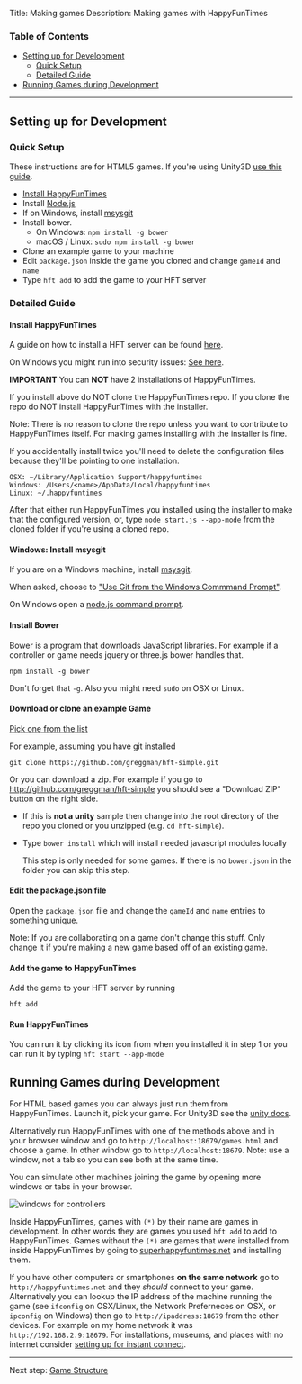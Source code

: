 Title: Making games
Description: Making games with HappyFunTimes

### Table of Contents

*   [Setting up for Development](#setting-up-for-development)
    * [Quick Setup](#quick-setup)
    * [Detailed Guide](#detailed-guide)
*   [Running Games during Development](#running-games-during-development)

---

## Setting up for Development

### Quick Setup

These instructions are for HTML5 games. If you're using Unity3D [use this guide](../unity).

*   [Install HappyFunTimes](http://docs.happyfuntimes.net/install.html)
*   Install [Node.js](http://nodejs.org/download/)
*   If on Windows, install [msysgit](http://msysgit.github.io/)
*   Install bower.
    * On Windows:  `npm install -g bower`
    * macOS / Linux: `sudo npm install -g bower` 
*   Clone an example game to your machine
*   Edit `package.json` inside the game you cloned and change `gameId` and `name`
*   Type `hft add` to add the game to your HFT server

### Detailed Guide

#### Install HappyFunTimes

A guide on how to install a HFT server can be found [here](http://docs.happyfuntimes.net/install.html).

On Windows you might run into security issues: [See here](windows.md).

**IMPORTANT** You can **NOT** have 2 installations of HappyFunTimes.

If you install above do NOT clone the HappyFunTimes repo.
If you clone the repo do NOT install HappyFunTimes with the installer.

Note: There is no reason to clone the repo unless you want to
contribute to HappyFunTimes itself. For making games installing
with the installer is fine.

If you accidentally install twice you'll need to delete the configuration
files because they'll be pointing to one installation.

    OSX: ~/Library/Application Support/happyfuntimes
    Windows: /Users/<name>/AppData/Local/happyfuntimes
    Linux: ~/.happyfuntimes

After that either run HappyFunTimes you installed using the installer to make that
the configured version, or, type `node start.js --app-mode` from the
cloned folder if you're using a cloned repo.

#### Windows: Install msysgit

If you are on a Windows machine, install [msysgit](http://msysgit.github.io/).

When asked, choose to ["Use Git from the Windows Commmand Prompt"](../images/msysgit-option-01.png).

On Windows open a [node.js command prompt](../images/node-js-command-prompt.png).

#### Install Bower

Bower is a program that downloads JavaScript libraries. For example
if a controller or game needs jquery or three.js bower handles that.

    npm install -g bower

Don't forget that `-g`. Also you might need `sudo` on OSX or Linux.

#### Download or clone an example Game

[Pick one from the list](examples.md)

For example, assuming you have git installed

    git clone https://github.com/greggman/hft-simple.git

Or you can download a zip. For example if you go to
http://github.com/greggman/hft-simple you should see a "Download ZIP"
button on the right side.

*   If this is **not a unity** sample then change into the root directory of the repo you
    cloned or you unzipped (e.g. `cd hft-simple`).

*   Type `bower install` which will install needed javascript modules locally

    This step is only needed for some games. If there is no `bower.json`
    in the folder you can skip this step.

#### Edit the package.json file

Open the `package.json` file and change the `gameId` and `name` entries to something unique.

Note: If you are collaborating on a game don't change this stuff. Only change it
if you're making a new game based off of an existing game.

#### Add the game to HappyFunTimes

Add the game to your HFT server by running

    hft add

#### Run HappyFunTimes

You can run it by clicking its icon from when you installed it in step 1
or you can run it by typing `hft start --app-mode`

## Running Games during Development

For HTML based games you can always just run them from HappyFunTimes. Launch it,
pick your game. For Unity3D see the [unity docs](unitydocs.md).

Alternatively run HappyFunTimes with one of the methods above and in your
browser window and go to `http://localhost:18679/games.html` and choose a game.
In other window go to `http://localhost:18679`.  Note: use a window, not a tab
so you can see both at the same time.

You can simulate other machines joining the game by opening more windows
or tabs in your browser.

![windows for controllers](../images/windows-for-controllers.jpg)

Inside HappyFunTimes, games with `(*)` by their name are games in development. In other words
they are games you used `hft add` to add to HappyFunTimes. Games without the `(*)` are games
that were installed from inside HappyFunTimes by going to [superhappyfuntimes.net](http://superhappyfuntimes.net)
and installing them.

If you have other computers or smartphones **on the same network** go to `http://happyfuntimes.net`
and they *should* connect to your game. Alternatively you can lookup the IP address of
the machine running the game (see `ifconfig` on OSX/Linux, the Network Preferneces on OSX,
or `ipconfig` on Windows) then go to `http://ipaddress:18679` from the other devices.
For example on my home network it was `http://192.168.2.9:18679`. For installations, museums,
and places with no internet consider [setting up for instant connect](network.md).

---

Next step: [Game Structure](game-structure.md)
